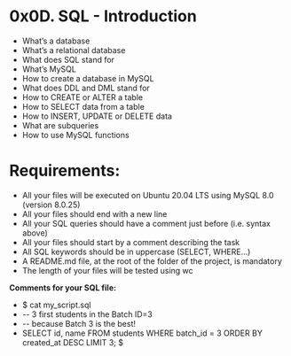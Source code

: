 # **0x0D. SQL - Introduction**

+ What’s a database
+ What’s a relational database
+ What does SQL stand for
+ What’s MySQL
+ How to create a database in MySQL
+ What does DDL and DML stand for
+ How to CREATE or ALTER a table
+ How to SELECT data from a table
+ How to INSERT, UPDATE or DELETE data
+ What are subqueries
+ How to use MySQL functions

# **Requirements:**

+ All your files will be executed on Ubuntu 20.04 LTS using MySQL 8.0 (version 8.0.25)
+ All your files should end with a new line
+ All your SQL queries should have a comment just before (i.e. syntax above)
+ All your files should start by a comment describing the task
+ All SQL keywords should be in uppercase (SELECT, WHERE…)
+ A README.md file, at the root of the folder of the project, is mandatory
+ The length of your files will be tested using wc

 **Comments for your SQL file:**
+ $ cat my_script.sql
+ -- 3 first students in the Batch ID=3
+ -- because Batch 3 is the best!
+ SELECT id, name FROM students WHERE batch_id = 3 ORDER BY created_at DESC LIMIT 3;
$
